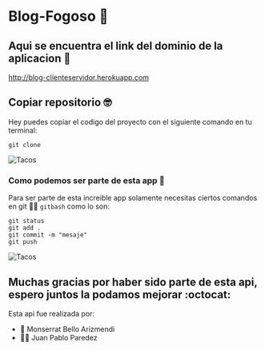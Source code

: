 # Blog-Fogoso :hot_face:

##  Aqui se encuentra el link del dominio de la aplicacion :hot_face:
http://blog-clienteservidor.herokuapp.com


## Copiar repositorio :nerd_face:

Hey puedes copiar el codigo del proyecto con el siguiente comando en tu terminal:
```
git clone
```
![Tacos](https://concepto.de/wp-content/uploads/2015/03/software-1-e1550080097569.jpg "Laravel")

### Como podemos ser parte de esta app :robot:
Para ser parte de esta increible app solamente necesitas ciertos comandos en git    :man_in_manual_wheelchair: `gitbash` como lo son:

```
git status
git add .
git commit -m "mesaje"
git push
```

![Tacos](https://www.redeweb.com/wp-content/uploads/2021/03/software-1.jpg "Laravel")

## Muchas gracias por haber sido parte de esta api, espero juntos la podamos mejorar :octocat:
Esta api fue realizada por:
- :frowning_person: Monserrat Bello Arizmendi
- :frowning_man: Juan Pablo Paredez







